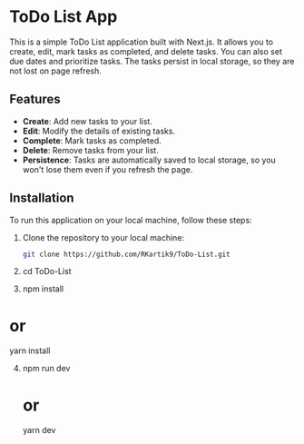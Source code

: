# ToDo List App

This is a simple ToDo List application built with Next.js. It allows you to create, edit, mark tasks as completed, and delete tasks. You can also set due dates and prioritize tasks. The tasks persist in local storage, so they are not lost on page refresh.

## Features

- **Create**: Add new tasks to your list.
- **Edit**: Modify the details of existing tasks.
- **Complete**: Mark tasks as completed.
- **Delete**: Remove tasks from your list.
- **Persistence**: Tasks are automatically saved to local storage, so you won't lose them even if you refresh the page.

## Installation

To run this application on your local machine, follow these steps:

1. Clone the repository to your local machine:

   ```bash
   git clone https://github.com/RKartik9/ToDo-List.git

2. cd ToDo-List

   
3.  npm install
   # or
   yarn install

4. npm run dev
   # or
   yarn dev


